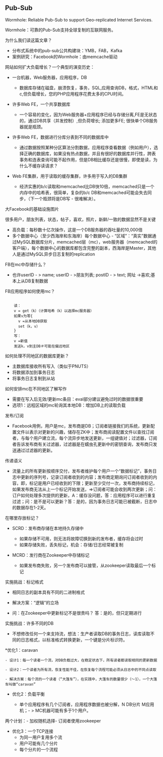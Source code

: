 ## Pub-Sub

Wormhole: Reliable Pub-Sub to support Geo-replicated Internet Services.

Wormhole：可靠的Pub-Sub支持全球复制的互联网服务。

为什么我们读这篇文章？

* 分布式系统中的pub-sub公共构建块：YMB，FAB，Kafka
* 案例研究：Facebook的Wormhole：由memcache驱动

网站如何扩大负载增长？一个典型的演变历史：

* 一台机器，Web服务器，应用程序，DB
	- 数据库存储在磁盘，崩溃恢复，事务，SQL,应用查询DB，格式，HTML和c,但负载增长，您的PHP应用程序花费太多的CPU时间。

* 许多Web FE，一个共享数据库
	- 一个容易的变化，因为Web服务器+应用程序已经与存储分离,FE是无状态的，通过DB共享（并发控制）,但负荷增长; 添加更多FE; 很快单个DB服务器就是瓶颈。

* 许多Web FE，数据进行分库分表到不同的数据库中
	- 通过数据按照某种分区算法分割数据，应用程序查看数据（例如用户），选择正确的数据库，如果没有热点数据，并且有很好的数据库并行性，跨表事务和连表查询可能不起作用，但是DB相比缓存还是很慢，即使是读，为什么不缓存读请求？

* Web FE集群，用于读取的缓存集群，许多用于写入的DB集群
	- 经济实惠的b/c读取和memcached比DB快10倍，memcached只是一个内存中的哈希表，很简单，复杂的b/c DB和memcached可能会失去同步，（下一个瓶颈将是DB写 - 很难解决）。

大Facebook的基础设施图片

很多用户，朋友列表，状态，帖子，喜欢，照片，新鲜/一致的数据显然不是关键

* 高负载：每秒数十亿次操作，这是一个DB服务器的吞吐量的10,000倍
* 多个数据中心（至少西海岸和东海岸）每个数据中心 - “区域”：“真实”数据通过MySQL数据库分片，memcached层（mc），web服务器（memcached的客户端），每个数据中心的数据库都包含完整的副本，西海岸是Master，其他人是通过MySQL异步日志复制的replication

FB在mc中存储什么？

* 也许userID  - > name; userID  - >朋友列表; postID  - > text; 网址 ->喜欢;基本上从DB复制数据

FB应用程序如何使用mc？
```

	读：
    v = get（k）（计算哈希（k）以选择mc服务器）
    如果v为零{
      v =从本地DB获取
      set（k，v）
    }
    写：
    v =新值
    发送k，v到主DB＃可能在偏远地区

```
如何处理不同地区的数据库更新？

* 主数据库接收所有写入（类似于PNUTS）
* 将数据添加到事务日志
* 将事务日志复制到从站

如何安排mc在不同地区了解写作

* 需要在写入后无效/更新mc条目：eval部分建议避免过时的数据很重要
* 选项1：远程区域的mc轮询其本地DB：增加DB上的读取负载

发布/订阅

* Facebook用例，用户是mc，发布商是DB；订阅者链接我们的系统，更新配置文件以表示对更新的兴趣，储存在ZK中；发布商阅读配置文件以查找订阅者，与每个用户建立流，每个流异步地发送更新，一组键值对；过滤器，订阅者告诉发布商有关过滤器，过滤器是在蠕虫孔更新中的密钥查询，发布商只发送通过过滤器的更新。

传递语义

* 流量上的所有更新按顺序交付，发布者维护每个用户一个“数据标记”，事务日志中更新的序列号，记录订阅者收到的内容；发布商定期询问订阅者收到的内容，即，标记是用户已经收到的下限；更新至少交付一次，发布商持续标记，如果发布商无法从上一个标记开始发送，=>订阅者可能会收到两次更新；问：订户如何处理多次提供的更新，A：缓存没问题，答：应用程序可以进行重复过滤；问：是不是可以更新？答：是的，因为事务日志可能已被截断，日志中的数据存在1-2天。

在哪里存放标记？

* SCRD：发布商存储在本地持久存储中
	- 如果存储不可用，则无法将故障切换到新的发布者，缓存将会过时
	- 如果存储失败，丢失标记，机会：存储/日志经常被复制
* MCRD：发行商在Zookeeper中存储标记

	- 如果发布商失败，另一个发布商可以接管，从zookeeper读取最后一个标记

实施挑战：标记格式

* 相同日志的副本具有不同的二进制格式
* 解决方案：“逻辑”的立场

* 问：在Zookeeper中更新标记不是很贵吗？
    答：是的，但只定期进行

实施挑战：许多不同的DB

* 不想修改任何一个来支持流，想法：生产者读取DB的事务日志，读库读取不同的日志格式，以标准格式转换更新，一个键是分片标识符。

*优化1：caravan

	- 设计1：每一个读者一个流，对DB负载过大，在稳定状态下，所有读者都读取相同的更新数据

	- 设计2：一个读者为所有流，恢复性能不佳，在恢复每个流程可能必须从日志中的不同点读取

	- 解决方案：每个流的一个读者（“大篷车”），在实践中，大篷车的数量很少（〜1），一个大篷车叫做“caravan”
    
* 优化2：负载平衡

	- 单个应用程序有几个订阅者，应用程序数据也被分解，N DB分片 M应用机；- > MC机器可能有多于1个用户。

两个计划：- 加权随机选择- 订阅者使用zookeeper

* 优化3：一个TCP连接
	- 为同一用户复用多个流
	- 用户可能有几个分片
	- 每个分片的一个流程
